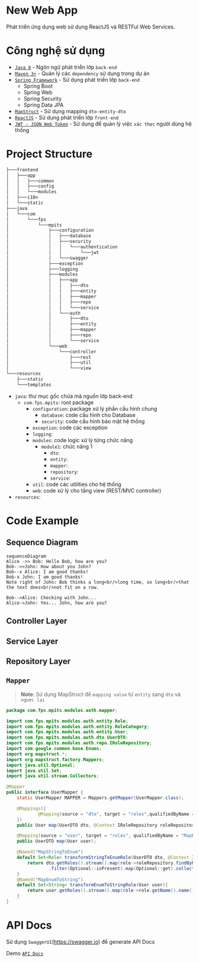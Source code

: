 # New Web App

Phát triển ứng dụng web sử dụng ReactJS và RESTFul Web Services.

# Công nghệ sử dụng
* [``Java 8``](https://www.java.com) - Ngôn ngữ phát triển lớp ``back-end``
* [``Maven 3+``](https://maven.apache.org/) - Quản lý các ``dependency`` sử dụng trong dự án
* [``Spring Framework``](https://spring.io/) - Sử dụng phát triển lớp ``back-end``
    * Spring Boot
    * Spring Web
    * Spring Security
    * Spring Data JPA
* [``MapStruct``](http://mapstruct.org/) - Sử dụng mapping ``dto-entity-dto``
* [``ReactJS``](https://reactjs.org/) - Sử dụng phát triển lớp ``front-end``
* [``JWT - JSON Web Token``](https://jwt.io/) - Sử dụng để quản lý việc ``xác thực`` người dùng hệ thống
# Project Structure
```bash
├───frontend
│   ├───app
│   │   ├───common
│   │   ├───config
│   │   └───modules
│   ├───i18n
│   └───static
├───java
│   └───com
│       └───fps
│           └───mpits
│               ├───configuration
│               │   ├───database
│               │   ├───security
│               │   │   └───authentication
│               │   │       └───jwt
│               │   └───swagger
│               ├───exception
│               ├───logging
│               ├───modules
│               │   ├───app
│               │   │   ├───dto
│               │   │   ├───entity
│               │   │   ├───mapper
│               │   │   ├───repo
│               │   │   └───service
│               │   └───auth
│               │       ├───dto
│               │       ├───entity
│               │       ├───mapper
│               │       ├───repo
│               │       └───service
│               └───web
│                   └───controller
│                       ├───rest
│                       ├───util
│                       └───view
└───resources
    ├───static
    └───templates
```
* ``java``: thư mục gốc chứa mã nguồn lớp back-end
   * ``com.fps.mpits``: root package 
      * ``configuration``: package xử lý phần cấu hình chung
         * ``database``: code cấu hình cho Database
         * ``security``: code cấu hình bảo mật hệ thống
      * ``exception``: code các exception
      * ``logging``:
      * ``modules``: code logic xử lý từng chức năng
         * ``module1``: chức năng 1
            * ``dto``:
            * ``entity``:
            * ``mapper``:
            * ``repository``:
            * ``service``:
      * ``util``: code các utilities cho hệ thống
      * ``web``: code xử lý cho tầng view (REST/MVC controller)
* ``resources``:
# Code Example
## Sequence Diagram
```mermaid
sequenceDiagram
Alice ->> Bob: Hello Bob, how are you?
Bob-->>John: How about you John?
Bob--x Alice: I am good thanks!
Bob-x John: I am good thanks!
Note right of John: Bob thinks a long<br/>long time, so long<br/>that the text does<br/>not fit on a row.

Bob-->Alice: Checking with John...
Alice->John: Yes... John, how are you?
```
## Controller Layer
## Service Layer
## Repository Layer
## ``Mapper``
> **Note**:
Sử dụng MapStruct để ``mapping value`` từ `entity` sang `dto` và `ngược lại`
```java
package com.fps.mpits.modules.auth.mapper;

import com.fps.mpits.modules.auth.entity.Role;
import com.fps.mpits.modules.auth.entity.RoleCategory;
import com.fps.mpits.modules.auth.entity.User;
import com.fps.mpits.modules.auth.dto.UserDTO;
import com.fps.mpits.modules.auth.repo.IRoleRepository;
import com.google.common.base.Enums;
import org.mapstruct.*;
import org.mapstruct.factory.Mappers;
import java.util.Optional;
import java.util.Set;
import java.util.stream.Collectors;

@Mapper
public interface UserMapper {
    static UserMapper MAPPER = Mappers.getMapper(UserMapper.class);

    @Mappings({
            @Mapping(source = "dto", target = "roles",qualifiedByName = {"MapStringToEnum"})
    })
    public User map(UserDTO dto, @Context IRoleRepository roleRepository);

    @Mapping(source = "user", target = "roles", qualifiedByName = "MapEnumToString")
    public UserDTO map(User user);

    @Named("MapStringToEnum")
    default Set<Role> transformStringToEnumRole(UserDTO dto, @Context IRoleRepository roleRepository){
        return dto.getRoles().stream().map(role->roleRepository.findByName(Enums.getIfPresent(RoleCategory.class,role).orNull()))
                .filter(Optional::isPresent).map(Optional::get).collect(Collectors.toSet());
    }
    @Named("MapEnumToString")
    default Set<String> transformEnumToStringRole(User user){
        return user.getRoles().stream().map(role->role.getName().name()).collect(Collectors.toSet());
    }
}
```
# API Docs
Sử dụng ``SwaggerUI``(https://swagger.io) để generate API Docs

Demo [``API Docs``](http://10.15.68.50:8082)
